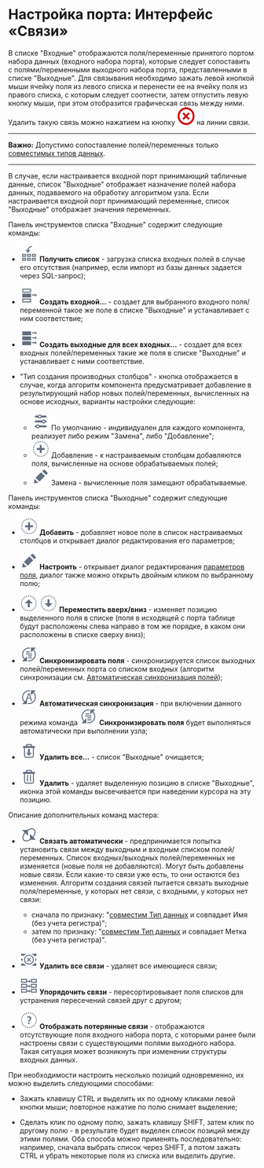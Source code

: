 # Настройка порта: Интерфейс «Связи»

В списке "Входные" отображаются поля/переменные принятого портом набора данных (входного набора порта), которые следует сопоставить с полями/переменными выходного набора порта, представленными в списке "Выходные". Для связывания необходимо зажать левой кнопкой мыши ячейку поля из левого списка и перенести ее на ячейку поля из правого списка, с которым следует соотнести, затем отпустить левую кнопку мыши, при этом отобразится графическая связь между ними. Удалить такую связь можно нажатием на кнопку ![](/media/app/icons/toolbar_18/toolbar_delete_join.svg) на линии связи.

--------

**Важно:** Допустимо сопоставление полей/переменных только [совместимых типов данных](/app/glossary/port/compatibility_datatypes.md).

-------

В случае, если настраивается входной порт принимающий табличные данные, список "Выходные" отображает назначение полей набора данных, подаваемого на обработку алгоритмом узла. Если настраивается входной порт принимающий переменные, список "Выходные" отображает значения переменных.

Панель инструментов списка "Входные" содержит следующие команды:

*  ![](/media/app/icons/toolbar_18/toolbar_18_140.svg) **Получить список** - загрузка списка входных полей в случае его отсутствия (например, если импорт из базы данных задается через SQL-запрос);

*  ![](/media/app/icons/toolbar_18/toolbar_18_n-01.svg) **Создать входной...** - создает для выбранного входного поля/переменной такое же поле в списке "Выходные" и устанавливает с ним соответствие;

*  ![](/media/app/icons/toolbar_18/toolbar_18_n-02.svg) **Создать выходные для всех входных...** - создает для всех входных полей/переменных такие же поля в списке "Выходные" и устанавливает с ними соответствие.

*  "Тип создания производных столбцов" - кнопка отображается в случае, когда алгоритм компонента предусматривает добавление в результирующий набор новых полей/переменных, вычисленных на основе исходных, варианты настройки следующие: 
    * ![](/media/app/icons/toolbar_18/toolbar_18_26.svg) По умолчанию - индивидуален для каждого компонента, реализует либо режим "Замена", либо "Добавление";
    * ![](/media/app/icons/toolbar_18/toolbar_18_27.svg) Добавление - к настраиваемым столбцам добавляются поля, вычисленные на основе обрабатываемых полей;
    * ![](/media/app/icons/toolbar_18/toolbar_18_28.svg) Замена - вычисленные поля замещают обрабатываемые.

Панель инструментов списка "Выходные" содержит следующие команды:


*  ![](/media/beginning/scenario/toolbar_18-04.svg) **Добавить** - добавляет новое поле в список настраиваемых столбцов и открывает диалог редактирования его параметров;

*  ![](/media/beginning/scenario/toolbar_18-05.svg) **Настроить** - открывает диалог редактирования [параметров поля](/app/glossary/datasetfieldoptions.md), диалог также можно открыть двойным кликом по выбранному полю;

*  ![](/media/app/icons/toolbar_18/top.svg) ![](/media/app/icons/toolbar_18/down.svg) **Переместить вверх/вниз** - изменяет позицию выделенного поля в списке (поля в исходящей с порта таблице будут расположены слева направо в том же порядке, в каком они расположены в списке сверху вниз);

*  ![](/media/beginning/scenario/toolbar_18_177.svg) **Синхронизировать поля** - синхронизируется список выходных полей/переменных порта со списком входных (алгоритм синхронизации см. [Автоматическая синхронизация полей](/app/glossary/port/field_synchronization.md));

*  ![](/media/beginning/scenario/toolbar_18_178.svg) **Автоматическая синхронизация** - при включении данного режима команда  ![](/media/beginning/scenario/toolbar_18_177.svg) **Синхронизировать поля** будет выполняться автоматически при выполнении узла;

*  ![](/media/app/icons/toolbar_18/toolbar_18_127.svg) **Удалить все...** - список "Выходные" очищается;

*  ![](/media/beginning/scenario/toolbar_18-06.svg) **Удалить** - удаляет выделенную позицию в списке "Выходные", иконка этой команды высвечивается при наведении курсора на эту позицию.

Описание дополнительных команд мастера:

*  ![](/media/app/icons/toolbar_18/toolbar_18_182.svg) **Связать автоматически** - предпринимается попытка установить связи между выходным и входным списком полей/переменных. Список входных/выходных полей/переменных не изменяется (новые поля не добавляются). Могут быть добавлены новые связи. Если какие-то связи уже есть, то они остаются без изменения. Алгоритм создания связей пытается связать выходные поля/переменные, у которых нет связи, с входными, у которых нет связи:
    * сначала по признаку: "[совместим Тип данных](/app/glossary/port/compatibility_datatypes.md) и совпадает Имя (без учета регистра)";
    * затем по признаку: "[совместим Тип данных](/app/glossary/port/compatibility_datatypes.md) и совпадает Метка (без учета регистра)".

*  ![](/media/app/icons/toolbar_18/toolbar_18_183.svg) **Удалить все связи** - удаляет все имеющиеся связи;

*  ![](/media/app/icons/toolbar_18/toolbar_18_184.svg) **Упорядочить связи** - пересортировывает поля списков для устранения пересечений связей друг с другом;

*  ![](/media/app/icons/toolbar_18/toolbar_18_181.svg) **Отображать потерянные связи** - отображаются отсутствующие поля входного набора порта, с которыми ранее были настроены связи с существующими полями выходного набора. Такая ситуация может возникнуть при изменении структуры входных данных.

При необходимости настроить несколько позиций одновременно, их можно выделить следующими способами:

*  Зажать клавишу CTRL и выделить их по одному кликами левой кнопки мыши; повторное нажатие по полю снимает выделение;

*  Cделать клик по одному полю, зажать клавишу SHIFT, затем клик по другому полю - в результате будет выделен список позиций между этими полями.
Оба способа можно применять последовательно: например, сначала выбрать список через SHIFT, а потом зажать CTRL и убрать некоторые поля из списка или выделить другие.

